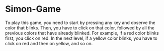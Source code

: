 # Simon-Game
To play this game, you need to start by pressing any key and observe the color that blinks. Then, you have to click on that color, followed by all the previous colors that have already blinked. For example, if a red color blinks first, you click on red. In the next level, if a yellow color blinks, you have to click on red and then on yellow, and so on.
